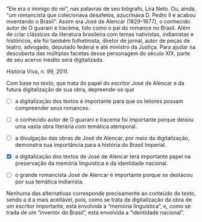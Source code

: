 

“Ele era o inimigo do rei”, nas palavras de seu biógrafo, Lira Neto. Ou, ainda, “um romancista que colecionava desafetos, azucrinava D. Pedro II e acabou inventando o Brasil”. Assim era José de Alencar (1829-1877), o conhecido autor de O guarani e Iracema, tido como o pai do romance no Brasil. Além de criar clássicos da literatura brasileira com temas nativistas, indianistas e históricos, ele foi também folhetinista, diretor de jornal, autor de peças de teatro, advogado, deputado federal e até ministro da Justiça. Para ajudar na descoberta das múltiplas facetas desse personagem do século XIX, parte de seu acervo inédito será digitalizada.

História Viva, n. 99, 2011.

Com base no texto, que trata do papel do escritor José de Alencar e da futura digitalização de sua obra, depreende-se que



- [ ] a digitalização dos textos é importante para que os leitores possam compreender seus romances.
- [ ] o conhecido autor de O guarani e Iracema foi importante porque deixou uma vasta obra literária com temática atemporal.
- [ ] a divulgação das obras de José de Alencar, por meio da digitalização, demonstra sua importância para a história do Brasil Imperial.
- [x] a digitalização dos textos de José de Alencar terá importante papel na preservação da memória linguística e da identidade nacional.
- [ ] o grande romancista José de Alencar é importante porque se destacou por sua temática indianista.


Nenhuma das alternativas corresponde precisamente ao conteúdo do texto, sendo a d a mais aceitável, pois, como se trata de digitalização da obra de um escritor importante, está envolvida a “memória linguística”, e, como se trada de um “inventor do Brasil”, está envolvida a “identidade nacional”.

        